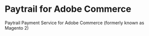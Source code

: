 # Paytrail for Adobe Commerce
Paytrail Payment Service for Adobe Commerce (formerly known as Magento 2)
